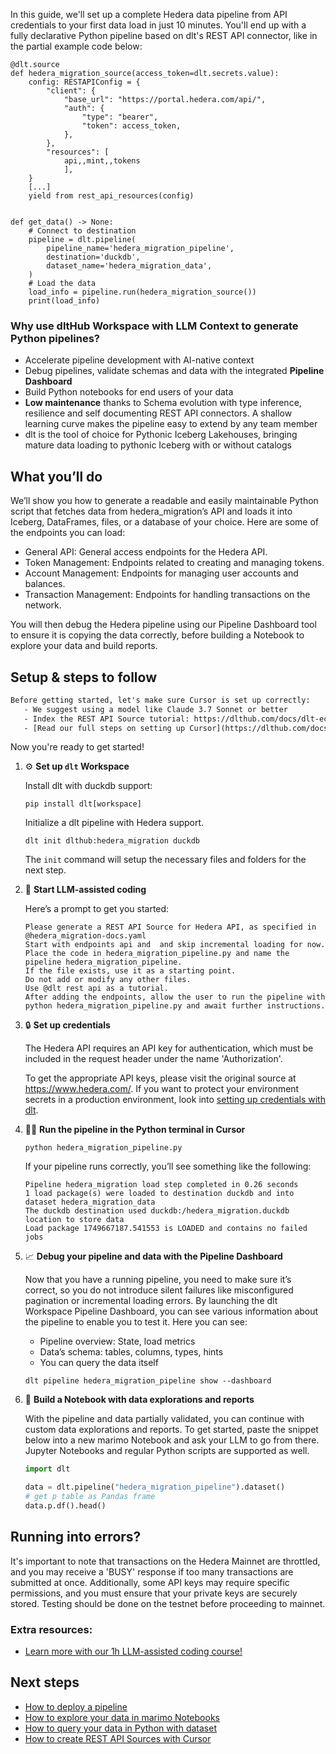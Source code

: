In this guide, we'll set up a complete Hedera data pipeline from API credentials to your first data load in just 10 minutes. You'll end up with a fully declarative Python pipeline based on dlt's REST API connector, like in the partial example code below:

```python-outcome
@dlt.source
def hedera_migration_source(access_token=dlt.secrets.value):
    config: RESTAPIConfig = {
        "client": {
            "base_url": "https://portal.hedera.com/api/",
            "auth": {
                "type": "bearer",
                "token": access_token,
            },
        },
        "resources": [
            api,,mint,,tokens
            ],
    }
    [...]
    yield from rest_api_resources(config)


def get_data() -> None:
    # Connect to destination
    pipeline = dlt.pipeline(
        pipeline_name='hedera_migration_pipeline',
        destination='duckdb',
        dataset_name='hedera_migration_data', 
    )
    # Load the data
    load_info = pipeline.run(hedera_migration_source())
    print(load_info) 
```

### Why use dltHub Workspace with LLM Context to generate Python pipelines?

- Accelerate pipeline development with AI-native context
- Debug pipelines, validate schemas and data with the integrated **Pipeline Dashboard**
- Build Python notebooks for end users of your data
- **Low maintenance** thanks to Schema evolution with type inference, resilience and self documenting REST API connectors. A shallow learning curve makes the pipeline easy to extend by any team member
- dlt is the tool of choice for Pythonic Iceberg Lakehouses, bringing mature data loading to pythonic Iceberg with or without catalogs

## What you’ll do

We’ll show you how to generate a readable and easily maintainable Python script that fetches data from hedera_migration’s API and loads it into Iceberg, DataFrames, files, or a database of your choice. Here are some of the endpoints you can load:

- General API: General access endpoints for the Hedera API.
- Token Management: Endpoints related to creating and managing tokens.
- Account Management: Endpoints for managing user accounts and balances.
- Transaction Management: Endpoints for handling transactions on the network.

You will then debug the Hedera pipeline using our Pipeline Dashboard tool to ensure it is copying the data correctly, before building a Notebook to explore your data and build reports.

## Setup & steps to follow

```default
Before getting started, let's make sure Cursor is set up correctly:
   - We suggest using a model like Claude 3.7 Sonnet or better
   - Index the REST API Source tutorial: https://dlthub.com/docs/dlt-ecosystem/verified-sources/rest_api/ and add it to context as **@dlt rest api**
   - [Read our full steps on setting up Cursor](https://dlthub.com/docs/dlt-ecosystem/llm-tooling/cursor-restapi#23-configuring-cursor-with-documentation)
```

Now you're ready to get started!

1. ⚙️ **Set up `dlt` Workspace**
    
    Install dlt with duckdb support:
    ```shell
    pip install dlt[workspace]
    ```

    Initialize a dlt pipeline with Hedera support.
    ```shell
    dlt init dlthub:hedera_migration duckdb
    ```

    The `init` command will setup the necessary files and folders for the next step.
    
2. 🤠 **Start LLM-assisted coding**
    
    Here’s a prompt to get you started:
    
    ```prompt
    Please generate a REST API Source for Hedera API, as specified in @hedera_migration-docs.yaml 
    Start with endpoints api and  and skip incremental loading for now. 
    Place the code in hedera_migration_pipeline.py and name the pipeline hedera_migration_pipeline. 
    If the file exists, use it as a starting point. 
    Do not add or modify any other files. 
    Use @dlt rest api as a tutorial. 
    After adding the endpoints, allow the user to run the pipeline with python hedera_migration_pipeline.py and await further instructions.
    ```

    
3. 🔒 **Set up credentials** 
    
    The Hedera API requires an API key for authentication, which must be included in the request header under the name 'Authorization'.
    
    To get the appropriate API keys, please visit the original source at https://www.hedera.com/.
    If you want to protect your environment secrets in a production environment, look into [setting up credentials with dlt](https://dlthub.com/docs/walkthroughs/add_credentials).
    
4. 🏃‍♀️ **Run the pipeline in the Python terminal in Cursor**
    
    ```shell
    python hedera_migration_pipeline.py
    ```
    
    If your pipeline runs correctly, you’ll see something like the following:
    
    ```shell
    Pipeline hedera_migration load step completed in 0.26 seconds
    1 load package(s) were loaded to destination duckdb and into dataset hedera_migration_data
    The duckdb destination used duckdb:/hedera_migration.duckdb location to store data
    Load package 1749667187.541553 is LOADED and contains no failed jobs
    ```
    
5. 📈 **Debug your pipeline and data with the Pipeline Dashboard**

    Now that you have a running pipeline, you need to make sure it’s correct, so you do not introduce silent failures like misconfigured pagination or incremental loading errors. By launching the dlt Workspace Pipeline Dashboard, you can see various information about the pipeline to enable you to test it. Here you can see:
    - Pipeline overview: State, load metrics
    - Data’s schema: tables, columns, types, hints
    - You can query the data itself
    
    ```shell
    dlt pipeline hedera_migration_pipeline show --dashboard
    ```
    
6. 🐍 **Build a Notebook with data explorations and reports**

    With the pipeline and data partially validated, you can continue with custom data explorations and reports. To get started, paste the snippet below into a new marimo Notebook and ask your LLM to go from there. Jupyter Notebooks and regular Python scripts are supported as well.

    
    ```python
    import dlt

   data = dlt.pipeline("hedera_migration_pipeline").dataset()
   # get p table as Pandas frame
   data.p.df().head()
    ```

## Running into errors?

It's important to note that transactions on the Hedera Mainnet are throttled, and you may receive a 'BUSY' response if too many transactions are submitted at once. Additionally, some API keys may require specific permissions, and you must ensure that your private keys are securely stored. Testing should be done on the testnet before proceeding to mainnet.

### Extra resources:

- [Learn more with our 1h LLM-assisted coding course!](https://www.youtube.com/watch?v=GGid70rnJuM)

## Next steps

- [How to deploy a pipeline](https://dlthub.com/docs/walkthroughs/deploy-a-pipeline)
- [How to explore your data in marimo Notebooks](https://dlthub.com/docs/general-usage/dataset-access/marimo)
- [How to query your data in Python with dataset](https://dlthub.com/docs/general-usage/dataset-access/dataset)
- [How to create REST API Sources with Cursor](https://dlthub.com/docs/dlt-ecosystem/llm-tooling/cursor-restapi)